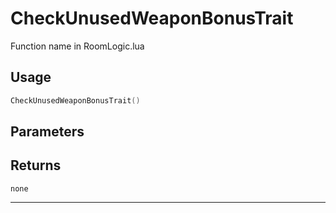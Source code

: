 # CheckUnusedWeaponBonusTrait
Function name in RoomLogic.lua
## Usage
```lua
CheckUnusedWeaponBonusTrait()
```
## Parameters

## Returns
`none`

---